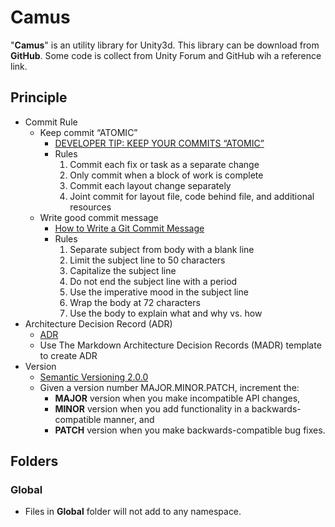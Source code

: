 # Camus


"**Camus**" is an utility library for Unity3d. This library can be download from **GitHub**. Some code is collect from Unity Forum and GitHub wih a reference link.


## Principle

- Commit Rule
	- Keep commit “ATOMIC”
		- [DEVELOPER TIP: KEEP YOUR COMMITS “ATOMIC”](https://www.freshconsulting.com/atomic-commits/)
		- Rules
			1. Commit each fix or task as a separate change
			2. Only commit when a block of work is complete
			3. Commit each layout change separately
			4. Joint commit for layout file, code behind file, and additional resources
	- Write good commit message
		- [How to Write a Git Commit Message](https://chris.beams.io/posts/git-commit/)
		- Rules
			1. Separate subject from body with a blank line
			2. Limit the subject line to 50 characters
			3. Capitalize the subject line
			4. Do not end the subject line with a period
			5. Use the imperative mood in the subject line
			6. Wrap the body at 72 characters
			7. Use the body to explain what and why vs. how
- Architecture Decision Record (ADR)
	- [ADR](https://adr.github.io/)
	- Use The Markdown Architecture Decision Records (MADR) template to create ADR
- Version
	- [Semantic Versioning 2.0.0](https://semver.org/)
	- Given a version number MAJOR.MINOR.PATCH, increment the:
		- **MAJOR** version when you make incompatible API changes,
		- **MINOR** version when you add functionality in a backwards-compatible manner, and
		- **PATCH** version when you make backwards-compatible bug fixes.


## Folders

### Global

- Files in **Global** folder will not add to any namespace.

